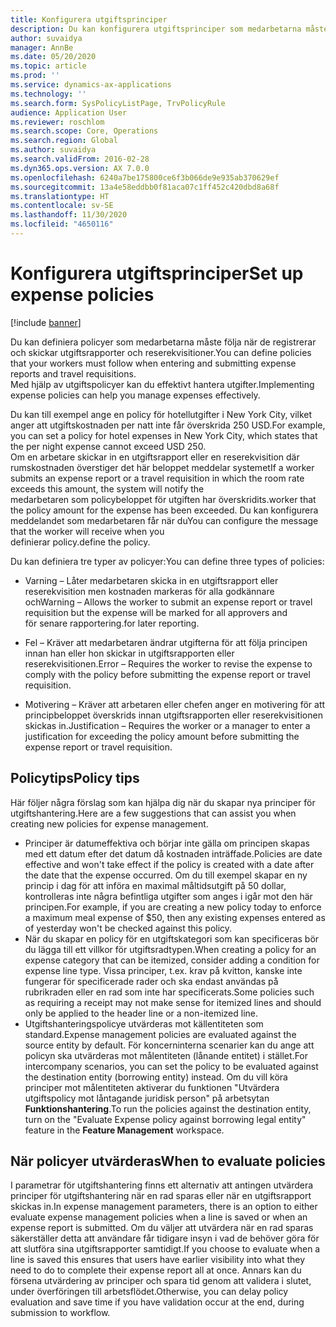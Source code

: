 ```yaml
---
title: Konfigurera utgiftsprinciper
description: Du kan konfigurera utgiftsprinciper som medarbetarna måste följa när de registrerar och skickar in utgiftsrapporter och reserekvisitioner i Microsoft Dynamics 365 Finance.
author: suvaidya
manager: AnnBe
ms.date: 05/20/2020
ms.topic: article
ms.prod: ''
ms.service: dynamics-ax-applications
ms.technology: ''
ms.search.form: SysPolicyListPage, TrvPolicyRule
audience: Application User
ms.reviewer: roschlom
ms.search.scope: Core, Operations
ms.search.region: Global
ms.author: suvaidya
ms.search.validFrom: 2016-02-28
ms.dyn365.ops.version: AX 7.0.0
ms.openlocfilehash: 6240a7be175800ce6f3b066de9e935ab370629ef
ms.sourcegitcommit: 13a4e58eddbb0f81aca07c1ff452c420dbd8a68f
ms.translationtype: HT
ms.contentlocale: sv-SE
ms.lasthandoff: 11/30/2020
ms.locfileid: "4650116"
---
```

# <a name="set-up-expense-policies"></a><span data-ttu-id="99dc1-103">Konfigurera utgiftsprinciper</span><span class="sxs-lookup"><span data-stu-id="99dc1-103">Set up expense policies</span></span>

[!include [banner](../includes/banner.md)]

<span data-ttu-id="99dc1-104">Du kan definiera policyer som medarbetarna måste följa när de registrerar och skickar utgiftsrapporter och reserekvisitioner.</span><span class="sxs-lookup"><span data-stu-id="99dc1-104">You can define policies that your workers must follow when entering and submitting expense reports and travel requisitions.</span></span>         
<span data-ttu-id="99dc1-105">Med hjälp av utgiftspolicyer kan du effektivt hantera utgifter.</span><span class="sxs-lookup"><span data-stu-id="99dc1-105">Implementing expense policies can help you manage expenses effectively.</span></span>         

<span data-ttu-id="99dc1-106">Du kan till exempel ange en policy för hotellutgifter i New York City, vilket anger att utgiftskostnaden per natt inte får överskrida 250 USD.</span><span class="sxs-lookup"><span data-stu-id="99dc1-106">For example, you can set a policy for hotel expenses in New York City, which states that the per night expense cannot exceed USD 250.</span></span>       
<span data-ttu-id="99dc1-107">Om en arbetare skickar in en utgiftsrapport eller en reserekvisition där rumskostnaden överstiger det här beloppet meddelar systemet</span><span class="sxs-lookup"><span data-stu-id="99dc1-107">If a worker submits an expense report or a travel requisition in which the room rate exceeds this amount, the system will notify the</span></span>        
<span data-ttu-id="99dc1-108">medarbetaren som policybeloppet för utgiften har överskridits.</span><span class="sxs-lookup"><span data-stu-id="99dc1-108">worker that the policy amount for the expense has been exceeded.</span></span> <span data-ttu-id="99dc1-109">Du kan konfigurera meddelandet som medarbetaren får när du</span><span class="sxs-lookup"><span data-stu-id="99dc1-109">You can configure the message that the worker will receive when you</span></span>        
<span data-ttu-id="99dc1-110">definierar policy.</span><span class="sxs-lookup"><span data-stu-id="99dc1-110">define the policy.</span></span>      
        
<span data-ttu-id="99dc1-111">Du kan definiera tre typer av policyer:</span><span class="sxs-lookup"><span data-stu-id="99dc1-111">You can define three types of policies:</span></span>         
        
- <span data-ttu-id="99dc1-112">Varning – Låter medarbetaren skicka in en utgiftsrapport eller reserekvisition men kostnaden markeras för alla godkännare och</span><span class="sxs-lookup"><span data-stu-id="99dc1-112">Warning – Allows the worker to submit an expense report or travel requisition but the expense will be marked for all approvers and</span></span>        
  <span data-ttu-id="99dc1-113">för senare rapportering.</span><span class="sxs-lookup"><span data-stu-id="99dc1-113">for later reporting.</span></span>        

- <span data-ttu-id="99dc1-114">Fel – Kräver att medarbetaren ändrar utgifterna för att följa principen innan han eller hon skickar in utgiftsrapporten eller reserekvisitionen.</span><span class="sxs-lookup"><span data-stu-id="99dc1-114">Error – Requires the worker to revise the expense to comply with the policy before submitting the expense report or travel requisition.</span></span>       
 
 - <span data-ttu-id="99dc1-115">Motivering – Kräver att arbetaren eller chefen anger en motivering för att principbeloppet överskrids innan utgiftsrapporten eller reserekvisitionen skickas in.</span><span class="sxs-lookup"><span data-stu-id="99dc1-115">Justification – Requires the worker or a manager to enter a justification for exceeding the policy amount before submitting the expense report or travel requisition.</span></span>        

## <a name="policy-tips"></a><span data-ttu-id="99dc1-116">Policytips</span><span class="sxs-lookup"><span data-stu-id="99dc1-116">Policy tips</span></span>
<span data-ttu-id="99dc1-117">Här följer några förslag som kan hjälpa dig när du skapar nya principer för utgiftshantering.</span><span class="sxs-lookup"><span data-stu-id="99dc1-117">Here are a few suggestions that can assist you when creating new policies for expense management.</span></span> 
* <span data-ttu-id="99dc1-118">Principer är datumeffektiva och börjar inte gälla om principen skapas med ett datum efter det datum då kostnaden inträffade.</span><span class="sxs-lookup"><span data-stu-id="99dc1-118">Policies are date effective and won't take effect if the policy is created with a date after the date that the expense occurred.</span></span> <span data-ttu-id="99dc1-119">Om du till exempel skapar en ny princip i dag för att införa en maximal måltidsutgift på 50 dollar, kontrolleras inte några befintliga utgifter som anges i igår mot den här principen.</span><span class="sxs-lookup"><span data-stu-id="99dc1-119">For example, if you are creating a new policy today to enforce a maximum meal expense of $50, then any existing expenses entered as of yesterday won't be checked against this policy.</span></span>
* <span data-ttu-id="99dc1-120">När du skapar en policy för en utgiftskategori som kan specificeras bör du lägga till ett villkor för utgiftsradtypen.</span><span class="sxs-lookup"><span data-stu-id="99dc1-120">When creating a policy for an expense category that can be itemized, consider adding a condition for expense line type.</span></span> <span data-ttu-id="99dc1-121">Vissa principer, t.ex. krav på kvitton, kanske inte fungerar för specificerade rader och ska endast användas på rubrikraden eller en rad som inte har specificerats.</span><span class="sxs-lookup"><span data-stu-id="99dc1-121">Some policies such as requiring a receipt may not make sense for itemized lines and should only be applied to the header line or a non-itemized line.</span></span> 
* <span data-ttu-id="99dc1-122">Utgiftshanteringspolicye utvärderas mot källentiteten som standard.</span><span class="sxs-lookup"><span data-stu-id="99dc1-122">Expense management policies are evaluated against the source entity by default.</span></span> <span data-ttu-id="99dc1-123">För koncerninterna scenarier kan du ange att policyn ska utvärderas mot målentiteten (lånande entitet) i stället.</span><span class="sxs-lookup"><span data-stu-id="99dc1-123">For intercompany scenarios, you can set the policy to be evaluated against the destination entity (borrowing entity) instead.</span></span> <span data-ttu-id="99dc1-124">Om du vill köra principer mot målentiteten aktiverar du funktionen "Utvärdera utgiftspolicy mot låntagande juridisk person" på arbetsytan **Funktionshantering**.</span><span class="sxs-lookup"><span data-stu-id="99dc1-124">To run the policies against the destination entity, turn on the "Evaluate Expense policy against borrowing legal entity" feature in the **Feature Management** workspace.</span></span>

## <a name="when-to-evaluate-policies"></a><span data-ttu-id="99dc1-125">När policyer utvärderas</span><span class="sxs-lookup"><span data-stu-id="99dc1-125">When to evaluate policies</span></span>

<span data-ttu-id="99dc1-126">I parametrar för utgiftshantering finns ett alternativ att antingen utvärdera principer för utgiftshantering när en rad sparas eller när en utgiftsrapport skickas in.</span><span class="sxs-lookup"><span data-stu-id="99dc1-126">In expense management parameters, there is an option to either evaluate expense management policies when a line is saved or when an expense report is submitted.</span></span> <span data-ttu-id="99dc1-127">Om du väljer att utvärdera när en rad sparas säkerställer detta att användare får tidigare insyn i vad de behöver göra för att slutföra sina utgiftsrapporter samtidigt.</span><span class="sxs-lookup"><span data-stu-id="99dc1-127">If you choose to evaluate when a line is saved this ensures that users have earlier visibility into what they need to do to complete their expense report all at once.</span></span> <span data-ttu-id="99dc1-128">Annars kan du försena utvärdering av principer och spara tid genom att validera i slutet, under överföringen till arbetsflödet.</span><span class="sxs-lookup"><span data-stu-id="99dc1-128">Otherwise, you can delay policy evaluation and save time if you have validation occur at the end, during submission to workflow.</span></span>
